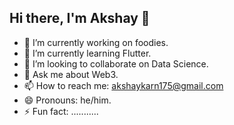 ## Hi there, I'm Akshay 👋

- 🔭 I’m currently working on foodies.
- 🌱 I’m currently learning Flutter.
- 👯 I’m looking to collaborate on Data Science.
- 💬 Ask me about Web3.
- 📫 How to reach me: akshaykarn175@gmail.com
- 😄 Pronouns: he/him.
- ⚡ Fun fact: ...........


